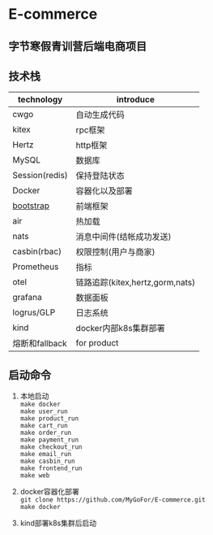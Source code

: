 # E-commerce
## 字节寒假青训营后端电商项目

## 技术栈
| technology                                                                   | introduce                   |
|------------------------------------------------------------------------------|-----------------------------|
| cwgo                                                                         | 自动生成代码                      |
| kitex                                                                        | rpc框架                       |
| Hertz                                                                        | http框架                      |
| MySQL                                                                        | 数据库                         |
| Session(redis)                                                               | 保持登陆状态                      |
| Docker                                                                       | 容器化以及部署                     |
| [bootstrap](https://getbootstrap.com/docs/5.3/getting-started/introduction/) | 前端框架                        |
| air                                                                          | 热加载                         |
| nats                                                                         | 消息中间件(结帐成功发送)               |
| casbin(rbac)                                                                 | 权限控制(用户与商家)                 |
| Prometheus                                                                   | 指标                          |
| otel                                                                         | 链路追踪(kitex,hertz,gorm,nats) |
| grafana                                                                      | 数据面板                        |
| logrus/GLP                                                                   | 日志系统                        |
| kind                                                                         | docker内部k8s集群部署             |
| 熔断和fallback                                                                         | for product                 |

## 启动命令

1. 本地启动</br>
`make docker` </br>
`make user_run` </br>
`make product_run` </br>
`make cart_run` </br>
`make order_run` </br>
`make payment_run` </br>
`make checkout_run` </br>
`make email_run` </br>
`make casbin_run` </br>
`make frontend_run` </br>
`make web` </br>

2. docker容器化部署<br>
`git clone https://github.com/MyGoFor/E-commerce.git`<br>
`make docker`<br>


3. kind部署k8s集群后启动<br>
